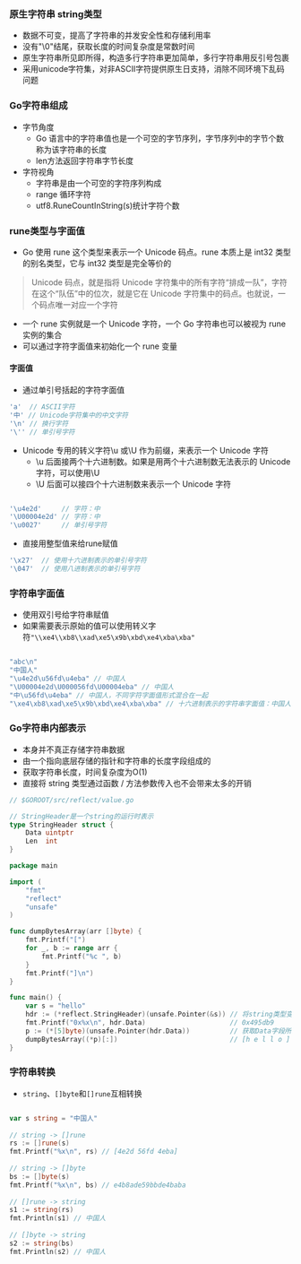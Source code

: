 ### 原生字符串 string类型
- 数据不可变，提高了字符串的并发安全性和存储利用率
- 没有"\0"结尾，获取长度的时间复杂度是常数时间
- 原生字符串所见即所得，构造多行字符串更加简单，多行字符串用反引号包裹
- 采用unicode字符集，对非ASCII字符提供原生日支持，消除不同环境下乱码问题

### Go字符串组成
- 字节角度
    - Go 语言中的字符串值也是一个可空的字节序列，字节序列中的字节个数称为该字符串的长度
    - len方法返回字符串字节长度
- 字符视角
    - 字符串是由一个可空的字符序列构成
    - range 循环字符
    - utf8.RuneCountInString(s)统计字符个数

### rune类型与字面值
- Go 使用 rune 这个类型来表示一个 Unicode 码点。rune 本质上是 int32 类型的别名类型，它与 int32 类型是完全等价的
> Unicode 码点，就是指将 Unicode 字符集中的所有字符“排成一队”，字符在这个“队伍”中的位次，就是它在 Unicode 字符集中的码点。也就说，一个码点唯一对应一个字符

- 一个 rune 实例就是一个 Unicode 字符，一个 Go 字符串也可以被视为 rune 实例的集合
- 可以通过字符字面值来初始化一个 rune 变量

#### 字面值
-  通过单引号括起的字符字面值
```go
'a'  // ASCII字符
'中' // Unicode字符集中的中文字符
'\n' // 换行字符
'\'' // 单引号字符
```
- Unicode 专用的转义字符\u 或\U 作为前缀，来表示一个 Unicode 字符
    - \u 后面接两个十六进制数。如果是用两个十六进制数无法表示的 Unicode 字符，可以使用\U
    - \U 后面可以接四个十六进制数来表示一个 Unicode 字符
```go

'\u4e2d'     // 字符：中
'\U00004e2d' // 字符：中
'\u0027'     // 单引号字符
```
- 直接用整型值来给rune赋值
```go
'\x27'  // 使用十六进制表示的单引号字符
'\047'  // 使用八进制表示的单引号字符
```

### 字符串字面值
- 使用双引号给字符串赋值
- 如果需要表示原始的值可以使用转义字符`"\\xe4\\xb8\\xad\xe5\x9b\xbd\xe4\xba\xba"`
```go

"abc\n"
"中国人"
"\u4e2d\u56fd\u4eba" // 中国人
"\U00004e2d\U000056fd\U00004eba" // 中国人
"中\u56fd\u4eba" // 中国人，不同字符字面值形式混合在一起
"\xe4\xb8\xad\xe5\x9b\xbd\xe4\xba\xba" // 十六进制表示的字符串字面值：中国人
```

### Go字符串内部表示
- 本身并不真正存储字符串数据
- 由一个指向底层存储的指针和字符串的长度字段组成的
- 获取字符串长度，时间复杂度为O(1)
- 直接将 string 类型通过函数 / 方法参数传入也不会带来太多的开销
```go
// $GOROOT/src/reflect/value.go

// StringHeader是一个string的运行时表示
type StringHeader struct {
    Data uintptr
    Len  int
}
```

```go
package main

import (
	"fmt"
	"reflect"
	"unsafe"
)

func dumpBytesArray(arr []byte) {
	fmt.Printf("[")
	for _, b := range arr {
		fmt.Printf("%c ", b)
	}
	fmt.Printf("]\n")
}

func main() {
	var s = "hello"
	hdr := (*reflect.StringHeader)(unsafe.Pointer(&s)) // 将string类型变量地址显式转型为reflect.StringHeader
	fmt.Printf("0x%x\n", hdr.Data)                     // 0x495db9
	p := (*[5]byte)(unsafe.Pointer(hdr.Data))          // 获取Data字段所指向的数组的指针
	dumpBytesArray((*p)[:])                            // [h e l l o ]   // 输出底层数组的内容
}

```

### 字符串转换
- `string`、`[]byte`和`[]rune`互相转换
```go

var s string = "中国人"
                      
// string -> []rune
rs := []rune(s) 
fmt.Printf("%x\n", rs) // [4e2d 56fd 4eba]
                
// string -> []byte
bs := []byte(s) 
fmt.Printf("%x\n", bs) // e4b8ade59bbde4baba
                
// []rune -> string
s1 := string(rs)
fmt.Println(s1) // 中国人
                
// []byte -> string
s2 := string(bs)
fmt.Println(s2) // 中国人
```